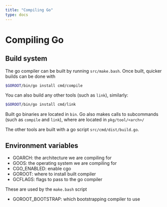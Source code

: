 ```yaml
---
title: "Compiling Go"
type: docs
---
```


# Compiling Go

## Build system

The go compiler can be built by running `src/make.bash`. Once built, quicker
builds can be done with
```sh
$GOROOT/bin/go install cmd/compile
```
You can also build any other tools (such as `link`), similarly:
```sh
$GOROOT/bin/go install cmd/link
```

Built go binaries are located in `bin`. Go also makes calls to subcommands
(such as `compile` and `link`), where are located in `pkg/tool/<arch>/`

The other tools are built with a go script `src/cmd/dist/build.go`.

## Environment variables

- GOARCH: the architecture we are compiling for
- GOOS: the operating system we are compiling for
- CGO_ENABLED: enable cgo
- GOROOT: where to install built compiler
- GCFLAGS: flags to pass to the go compiler

These are used by the `make.bash` script
- GOROOT_BOOTSTRAP: which bootstrapping compiler to use
